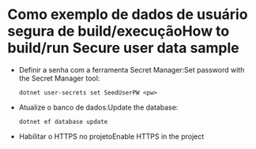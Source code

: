 # <a name="how-to-buildrun-secure-user-data-sample"></a><span data-ttu-id="87e16-101">Como exemplo de dados de usuário segura de build/execução</span><span class="sxs-lookup"><span data-stu-id="87e16-101">How to build/run Secure user data sample</span></span>

* <span data-ttu-id="87e16-102">Definir a senha com a ferramenta Secret Manager:</span><span class="sxs-lookup"><span data-stu-id="87e16-102">Set password with the Secret Manager tool:</span></span>

  `dotnet user-secrets set SeedUserPW <pw>`

* <span data-ttu-id="87e16-103">Atualize o banco de dados:</span><span class="sxs-lookup"><span data-stu-id="87e16-103">Update the database:</span></span>

    `dotnet ef database update`

* <span data-ttu-id="87e16-104">Habilitar o HTTPS no projeto</span><span class="sxs-lookup"><span data-stu-id="87e16-104">Enable HTTPS in the project</span></span>
